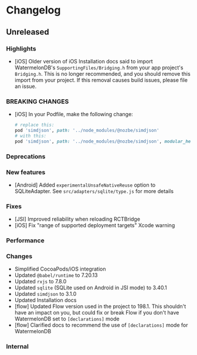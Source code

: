 # Changelog

## Unreleased

### Highlights

- [iOS] Older version of iOS Installation docs said to import WatermelonDB's `SupportingFiles/Bridging.h` from your app project's `Bridging.h`.
  This is no longer recommended, and you should remove this import from your project. If this removal causes build issues, please file an issue.

### BREAKING CHANGES

- [iOS] In your Podfile, make the following change:

    ```rb
    # replace this:
    pod 'simdjson', path: '../node_modules/@nozbe/simdjson'
    # with this:
    pod 'simdjson', path: '../node_modules/@nozbe/simdjson', modular_headers: true
    ```

### Deprecations

### New features

- [Android] Added `experimentalUnsafeNativeReuse` option to SQLiteAdapter. See `src/adapters/sqlite/type.js` for more details

### Fixes

- [JSI] Improved reliability when reloading RCTBridge
- [iOS] Fix "range of supported deployment targets" Xcode warning

### Performance

### Changes

- Simplified CocoaPods/iOS integration
- Updated `@babel/runtime` to 7.20.13
- Updated `rxjs` to 7.8.0
- Updated `sqlite` (SQLite used on Android in JSI mode) to 3.40.1
- Updated `simdjson` to 3.1.0
- Updated Installation docs
- [flow] Updated Flow version used in the project to 198.1. This shouldn't have an impact on you, but could fix or break Flow if you don't have WatermelonDB set to `[declarations]` mode
- [flow] Clarified docs to recommend the use of `[declarations]` mode for WatermelonDB

### Internal
